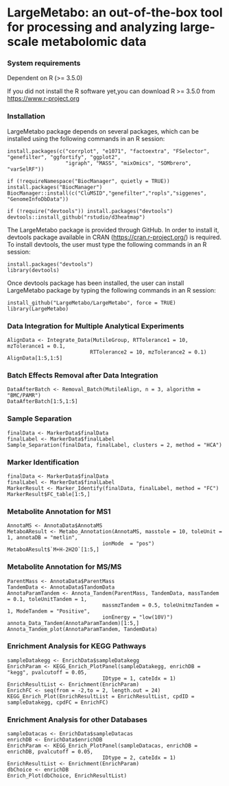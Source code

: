 # LargeMetabo: an out-of-the-box tool for processing and analyzing large-scale metabolomic data


### System requirements

Dependent on R (>= 3.5.0)

If you did not install the R software yet,you can download R >= 3.5.0  from https://www.r-project.org

### Installation
     
LargeMetabo package depends on several packages, which can be installed using the following commands in an R session:

    install.packages(c("corrplot", "e1071", "factoextra", "FSelector", "genefilter", "ggfortify", "ggplot2",
                       "igraph", "MASS", "mixOmics", "SOMbrero", "varSelRF"))
    
    if (!requireNamespace("BiocManager", quietly = TRUE)) install.packages("BiocManager")
    BiocManager::install(c("CluMSID","genefilter","ropls","siggenes", "GenomeInfoDbData"))
    
    if (!require("devtools")) install.packages("devtools")
    devtools::install_github("rstudio/d3heatmap")

The LargeMetabo package is provided through GitHub. In order to install it, devtools package available in CRAN (https://cran.r-project.org/) is required. To install devtools, the user must type the following commands in an R session:
    
    install.packages("devtools")
    library(devtools)

Once devtools package has been installed, the user can install LargeMetabo package by typing the following commands in an R session:

    install_github("LargeMetabo/LargeMetabo", force = TRUE)
    library(LargeMetabo)

### Data Integration for Multiple Analytical Experiments

    AlignData <- Integrate_Data(MutileGroup, RTTolerance1 = 10, mzTolerance1 = 0.1,
                               RTTolerance2 = 10, mzTolerance2 = 0.1)
    AlignData[1:5,1:5]

### Batch Effects Removal after Data Integration 

    DataAfterBatch <- Removal_Batch(MutileAlign, n = 3, algorithm = "BMC/PAMR")
    DataAfterBatch[1:5,1:5]

### Sample Separation 

    finalData <- MarkerData$finalData
    finalLabel <- MarkerData$finalLabel
    Sample_Separation(finalData, finalLabel, clusters = 2, method = "HCA")

### Marker Identification 

    finalData <- MarkerData$finalData
    finalLabel <- MarkerData$finalLabel
    MarkerResult <- Marker_Identify(finalData, finalLabel, method = "FC")
    MarkerResult$FC_table[1:5,]

### Metabolite Annotation for MS1

    AnnotaMS <- AnnotaData$AnnotaMS
    MetaboAResult <- Metabo_Annotation(AnnotaMS, masstole = 10, toleUnit = 1, annotaDB = "metlin",
                                   ionMode  = "pos")
    MetaboAResult$`M+H-2H2O`[1:5,]

### Metabolite Annotation for MS/MS

    ParentMass <- AnnotaData$ParentMass
    TandemData <- AnnotaData$TandomData
    AnnotaParamTandem <- Annota_Tandem(ParentMass, TandemData, massTandem = 0.1, toleUnitTandem = 1,
                                   massmzTandem = 0.5, toleUnitmzTandem = 1, ModeTandem = "Positive",
                                   ionEnergy = "low(10V)")
    annota_Data_Tandem(AnnotaParamTandem)[1:5,]
    Annota_Tandem_plot(AnnotaParamTandem, TandemData)

### Enrichment Analysis for KEGG Pathways 

    sampleDatakegg <- EnrichData$sampleDatakegg
    EnrichParam <- KEGG_Enrich_PlotPanel(sampleDatakegg, enrichDB = "kegg", pvalcutoff = 0.05,
                                   IDtype = 1, cateIdx = 1)
    EnrichResultList <- Enrichment(EnrichParam)
    EnrichFC <- seq(from = -2,to = 2, length.out = 24)
    KEGG_Enrich_Plot(EnrichResultList = EnrichResultList, cpdID = sampleDatakegg, cpdFC = EnrichFC)

### Enrichment Analysis for other Databases

    sampleDatacas <- EnrichData$sampleDatacas
    enrichDB <- EnrichData$enrichDB
    EnrichParam <- KEGG_Enrich_PlotPanel(sampleDatacas, enrichDB = enrichDB, pvalcutoff = 0.05,
                                   IDtype = 2, cateIdx = 1)
    EnrichResultList <- Enrichment(EnrichParam)
    dbChoice <- enrichDB
    Enrich_Plot(dbChoice, EnrichResultList)


